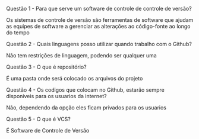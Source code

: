 Questão 1 - Para que serve um software de controle de controle de versão?

Os sistemas de controle de versão são ferramentas de software que ajudam 
as equipes de software a gerenciar as alterações ao código-fonte ao longo do tempo

Questão 2 - Quais linguagens posso utilizar quando trabalho com o Github?

Não tem restrições de linguagem, podendo ser qualquer uma

Questão 3 - O que é repositório?

É uma pasta onde será colocado os arquivos do projeto

Questão 4 - Os codigos que colocam no Github, estarão sempre disponiveis para os usuarios da internet?

Não, dependendo da opção eles ficam privados para os usuarios

Questão 5 - O que é VCS?

É Software de Controle de Versão



